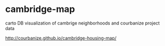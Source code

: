 # cambridge-map
carto DB visualization of cambrige neighborhoods and courbanize project data

http://courbanize.github.io/cambridge-housing-map/
